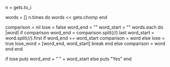 n = gets.to_i

words = []
n.times do
    words << gets.chomp
end

comparison = nil
lose = false
word_end = ""
word_start = ""
words.each do |word|
    if comparison
        word_end = comparison.split(//).last
        word_start = word.split(//).first
        if word_end == word_start
            comparison = word
        else
            lose = true
            lose_word = [word_end, word_start]
            break
        end
    else
        comparison = word
    end
end

if lose
    puts word_end + " " + word_start
else
    puts "Yes"
end
        
